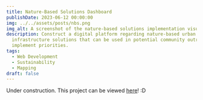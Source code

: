 ```yaml
---
title: Nature-Based Solutions Dashboard
publishDate: 2023-06-12 00:00:00
img: ../../assets/posts/nbs.png
img_alt: A screenshot of the nature-based solutions implementation visualization
description: Construct a digital platform regarding nature-based urban
  infrastructure solutions that can be used in potential community outreach to
  implement priorities.
tags:
  - Web Development
  - Sustainability
  - Mapping
draft: false
---
```

Under construction. This project can be viewed [here](https://dtemkin1.github.io/dusp-nbs/)! :D